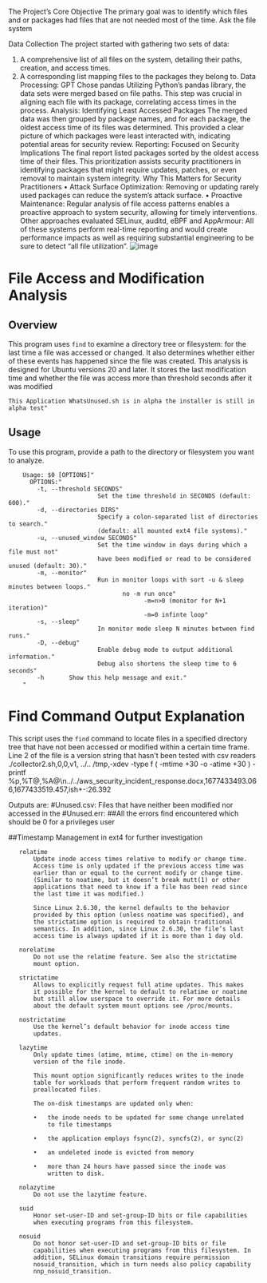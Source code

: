 The Project’s Core Objective
The primary goal was to identify which files and or packages had files that are not needed most of the time.
Ask the file system

Data Collection
The project started with gathering two sets of data:
1.	A comprehensive list of all files on the system, detailing their paths, creation, and access times.
2.	A corresponding list mapping files to the packages they belong to.
Data Processing: GPT Chose pandas
Utilizing Python’s pandas library, the data sets were merged based on file paths. This step was crucial in aligning each file with its package, correlating access times in the process.
Analysis: Identifying Least Accessed Packages
The merged data was then grouped by package names, and for each package, the oldest access time of its files was determined. This provided a clear picture of which packages were least interacted with, indicating potential areas for security review.
Reporting: Focused on Security Implications
The final report listed packages sorted by the oldest access time of their files. This prioritization assists security practitioners in identifying packages that might require updates, patches, or even removal to maintain system integrity.
Why This Matters for Security Practitioners
•	Attack Surface Optimization: Removing or updating rarely used packages can reduce the system’s attack surface.
•	Proactive Maintenance: Regular analysis of file access patterns enables a proactive approach to system security, allowing for timely interventions.
Other approaches evaluated
SELinux, auditd, eBPF and AppArmour:
All of these systems perform real-time reporting and would create performance impacts as well as requiring substantial engineering to be sure to detect “all file utilization”.
![image](https://github.com/vigilent/Security/assets/1031599/06ece6b1-f041-4dbc-92ef-8f9da6833e15)


# File Access and Modification Analysis

## Overview

This program uses `find` to examine a directory tree or filesystem: for the last time a file was accessed or changed. It
also determines whether either of these events has happened since the file was created. This analysis is designed for
Ubuntu versions 20 and later.
It stores the last modification time and whether the file was access more than threshold seconds after it was modified

    This Application WhatsUnused.sh is in alpha the installer is still in alpha test"

## Usage

To use this program, provide a path to the directory or filesystem you want to analyze.

		Usage: $0 [OPTIONS]"
		  OPTIONS:"
		    -t, --threshold SECONDS"
		                     Set the time threshold in SECONDS (default: 600)."
		    -d, --directories DIRS"
		                     Specify a colon-separated list of directories to search."
		                     (default: all mounted ext4 file systems)."
		    -u, --unused_window SECONDS"
		                     Set the time window in days during which a file must not"
		                     have been modified or read to be considered unused (default: 30)."
		    -m, --monitor"
		                     Run in monitor loops with sort -u & sleep minutes between loops."
								    no -m run once"
				    				      -m=n>0 (monitor for N+1 iteration)"
		    						      -m=0 infinte loop"
		    -s, --sleep"
		                     In monitor mode sleep N minutes between find runs."
		    -D, --debug"
		                     Enable debug mode to output additional information."
		                     Debug also shortens the sleep time to 6 seconds"
		    -h       Show this help message and exit."
		"

# Find Command Output Explanation

This script uses the `find` command to locate files in a specified directory tree that have not been accessed or
modified within a certain time frame.
Line 2 of the file is a version string that hasn't been tested with csv readers
./collector2.sh,0,0,v1, ../.. /tmp,-xdev -type f ( -mtime +30 -o -atime +30 ) -printf
%p,%T@,%A@\n../../aws_security_incident_response.docx,1677433493.066,1677433519.457,ish+-:26.392

Outputs are:
#Unused.csv:
Files that have neither been modified nor accessed in the
#Unused.err:
##All the errors find encountered which should be 0 for a privileges user

##Timestamp Management in ext4 for further investigation

       relatime
           Update inode access times relative to modify or change time.
           Access time is only updated if the previous access time was
           earlier than or equal to the current modify or change time.
           (Similar to noatime, but it doesn’t break mutt(1) or other
           applications that need to know if a file has been read since
           the last time it was modified.)

           Since Linux 2.6.30, the kernel defaults to the behavior
           provided by this option (unless noatime was specified), and
           the strictatime option is required to obtain traditional
           semantics. In addition, since Linux 2.6.30, the file’s last
           access time is always updated if it is more than 1 day old.

       norelatime
           Do not use the relatime feature. See also the strictatime
           mount option.

       strictatime
           Allows to explicitly request full atime updates. This makes
           it possible for the kernel to default to relatime or noatime
           but still allow userspace to override it. For more details
           about the default system mount options see /proc/mounts.

       nostrictatime
           Use the kernel’s default behavior for inode access time
           updates.

       lazytime
           Only update times (atime, mtime, ctime) on the in-memory
           version of the file inode.

           This mount option significantly reduces writes to the inode
           table for workloads that perform frequent random writes to
           preallocated files.

           The on-disk timestamps are updated only when:

           •   the inode needs to be updated for some change unrelated
               to file timestamps

           •   the application employs fsync(2), syncfs(2), or sync(2)

           •   an undeleted inode is evicted from memory

           •   more than 24 hours have passed since the inode was
               written to disk.

       nolazytime
           Do not use the lazytime feature.

       suid
           Honor set-user-ID and set-group-ID bits or file capabilities
           when executing programs from this filesystem.

       nosuid
           Do not honor set-user-ID and set-group-ID bits or file
           capabilities when executing programs from this filesystem. In
           addition, SELinux domain transitions require permission
           nosuid_transition, which in turn needs also policy capability
           nnp_nosuid_transition.
